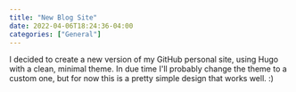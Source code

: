```yaml
---
title: "New Blog Site"
date: 2022-04-06T18:24:36-04:00
categories: ["General"]
---
```


I decided to create a new version of my GitHub personal site, using Hugo with a clean, minimal theme.  In due time I'll probably change the theme to a custom one, but for now this is a pretty simple design that works well. :)